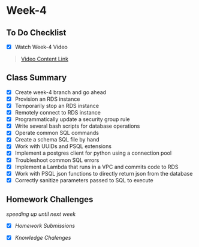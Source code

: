 # Week-4

## To Do Checklist

- [x] Watch Week-4 Video

> [Video Content Link](videocontent/video_content_week4.md)

## Class Summary

- [x] Create week-4 branch and go ahead 
- [x] Provision an RDS instance
- [x] Temporarily stop an RDS instance
- [x] Remotely connect to RDS instance
- [x] Programmatically update a security group rule
- [x] Write several bash scripts for database operations
- [x] Operate common SQL commands
- [x] Create a schema SQL file by hand
- [x] Work with UUIDs and PSQL extensions
- [x] Implement a postgres client for python using a connection pool
- [x] Troubleshoot common SQL errors
- [x] Implement a Lambda that runs in a VPC and commits code to RDS
- [x] Work with PSQL json functions to directly return json from the database
- [x] Correctly sanitize parameters passed to SQL to execute

## Homework Challenges
*speeding up until next week*

- [x] *Homework Submissions*

- [x] *Knowledge Chalenges*
